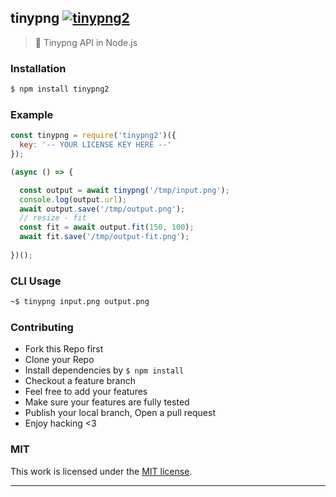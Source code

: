 ## tinypng [![tinypng2](https://img.shields.io/npm/v/tinypng2.svg)](https://npmjs.org/tinypng2)

> 🐼 Tinypng API in Node.js

### Installation

```bash
$ npm install tinypng2
```

### Example

```js
const tinypng = require('tinypng2')({
  key: '-- YOUR LICENSE KEY HERE --'
});

(async () => {

  const output = await tinypng('/tmp/input.png');
  console.log(output.url);
  await output.save('/tmp/output.png');
  // resize - fit
  const fit = await output.fit(150, 100);
  await fit.save('/tmp/output-fit.png');
  
})();
```

### CLI Usage

```bash
~$ tinypng input.png output.png
```

### Contributing
- Fork this Repo first
- Clone your Repo
- Install dependencies by `$ npm install`
- Checkout a feature branch
- Feel free to add your features
- Make sure your features are fully tested
- Publish your local branch, Open a pull request
- Enjoy hacking <3

### MIT

This work is licensed under the [MIT license](./LICENSE).

---